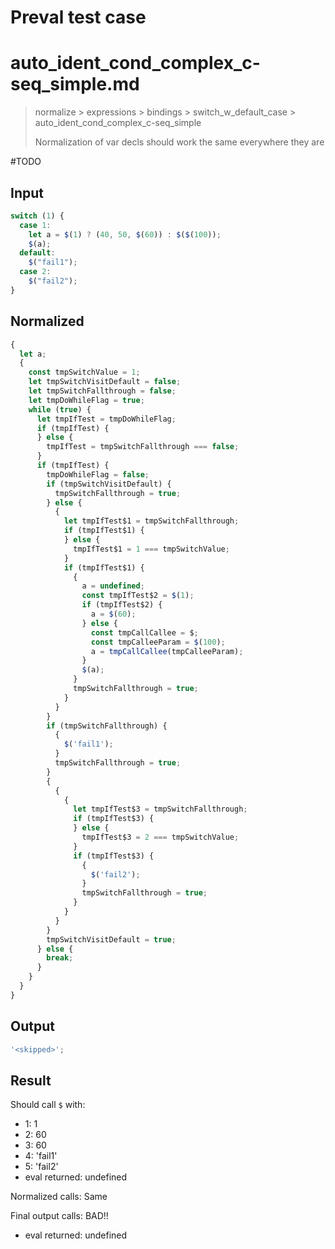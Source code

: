 # Preval test case

# auto_ident_cond_complex_c-seq_simple.md

> normalize > expressions > bindings > switch_w_default_case > auto_ident_cond_complex_c-seq_simple
>
> Normalization of var decls should work the same everywhere they are

#TODO

## Input

`````js filename=intro
switch (1) {
  case 1:
    let a = $(1) ? (40, 50, $(60)) : $($(100));
    $(a);
  default:
    $("fail1");
  case 2:
    $("fail2");
}
`````

## Normalized

`````js filename=intro
{
  let a;
  {
    const tmpSwitchValue = 1;
    let tmpSwitchVisitDefault = false;
    let tmpSwitchFallthrough = false;
    let tmpDoWhileFlag = true;
    while (true) {
      let tmpIfTest = tmpDoWhileFlag;
      if (tmpIfTest) {
      } else {
        tmpIfTest = tmpSwitchFallthrough === false;
      }
      if (tmpIfTest) {
        tmpDoWhileFlag = false;
        if (tmpSwitchVisitDefault) {
          tmpSwitchFallthrough = true;
        } else {
          {
            let tmpIfTest$1 = tmpSwitchFallthrough;
            if (tmpIfTest$1) {
            } else {
              tmpIfTest$1 = 1 === tmpSwitchValue;
            }
            if (tmpIfTest$1) {
              {
                a = undefined;
                const tmpIfTest$2 = $(1);
                if (tmpIfTest$2) {
                  a = $(60);
                } else {
                  const tmpCallCallee = $;
                  const tmpCalleeParam = $(100);
                  a = tmpCallCallee(tmpCalleeParam);
                }
                $(a);
              }
              tmpSwitchFallthrough = true;
            }
          }
        }
        if (tmpSwitchFallthrough) {
          {
            $('fail1');
          }
          tmpSwitchFallthrough = true;
        }
        {
          {
            {
              let tmpIfTest$3 = tmpSwitchFallthrough;
              if (tmpIfTest$3) {
              } else {
                tmpIfTest$3 = 2 === tmpSwitchValue;
              }
              if (tmpIfTest$3) {
                {
                  $('fail2');
                }
                tmpSwitchFallthrough = true;
              }
            }
          }
        }
        tmpSwitchVisitDefault = true;
      } else {
        break;
      }
    }
  }
}
`````

## Output

`````js filename=intro
'<skipped>';
`````

## Result

Should call `$` with:
 - 1: 1
 - 2: 60
 - 3: 60
 - 4: 'fail1'
 - 5: 'fail2'
 - eval returned: undefined

Normalized calls: Same

Final output calls: BAD!!
 - eval returned: undefined
